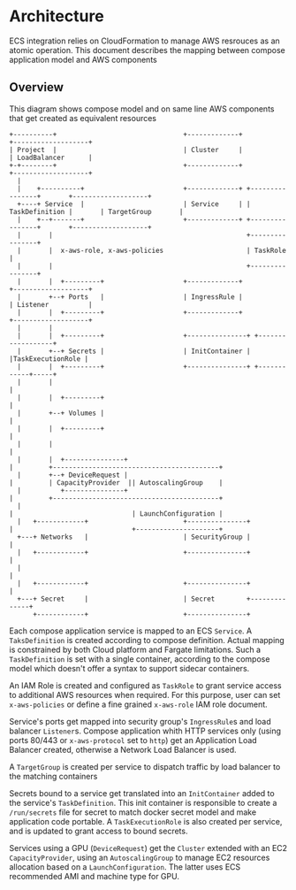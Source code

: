 # Architecture

ECS integration relies on CloudFormation to manage AWS resrouces as an atomic operation.
This document describes the mapping between compose application model and AWS components

## Overview

This diagram shows compose model and on same line AWS components that get created as equivalent resources

```
+----------+                                +-------------+                          +-------------------+
| Project  |                                | Cluster     |                          | LoadBalancer      |
+-+--------+                                +-------------+                          +-------------------+
  |
  |    +----------+                         +-------------+ +----------------+       +-------------------+
  +----+ Service  |                         | Service     | | TaskDefinition |       | TargetGroup       |
  |    +--+-------+                         +-------------+ +----------------+       +-------------------+
  |       |                                                 +----------------+
  |       |  x-aws-role, x-aws-policies                     | TaskRole       |
  |       |                                                 +----------------+
  |       |  +---------+                    +-------------+                          +-------------------+
  |       +--+ Ports   |                    | IngressRule |                          | Listener          |
  |       |  +---------+                    +-------------+                          +-------------------+
  |       |
  |       |  +---------+                    +---------------+ +------------------+
  |       +--+ Secrets |                    | InitContainer | |TaskExecutionRole |
  |       |  +---------+                    +---------------+ +------------+-----+
  |       |                                                                |
  |       |  +---------+                                                   |
  |       +--+ Volumes |                                                   |
  |       |  +---------+                                                   |
  |       |                                                                |
  |       |  +---------------+                                             |         +------------------------------------------+
  |       +--+ DeviceRequest |                                             |         | CapacityProvider  || AutoscalingGroup    |
  |          +---------------+                                             |         +------------------------------------------+
  |                                                                        |                              | LaunchConfiguration |
  |   +------------+                        +---------------+              |                              +---------------------+
  +---+ Networks   |                        | SecurityGroup |              |
  |   +------------+                        +---------------+              |
  |                                                                        |
  |   +------------+                        +---------------+              |
  +---+ Secret     |                        | Secret        +--------------+
      +------------+                        +---------------+
```

Each compose application service is mapped to an ECS `Service`. A `TaksDefinition` is created according to compose definition. 
Actual mapping is constrained by both Cloud platform and Fargate limitations. Such a `TaskDefinition` is set with a single container,
according to the compose model which doesn't offer a syntax to support sidecar containers.

An IAM Role is created and configured as `TaskRole` to grant service access to additional AWS resources when required. For this 
purpose, user can set `x-aws-policies` or define a fine grained `x-aws-role` IAM role document.

Service's ports get mapped into security group's `IngressRule`s and load balancer `Listener`s.
Compose application whith HTTP services only (using ports 80/443 or `x-aws-protocol` set to `http`) get an Application Load Balancer
created, otherwise a Network Load Balancer is used.

A `TargetGroup` is created per service to dispatch traffic by load balancer to the matching containers

Secrets bound to a service get translated into an `InitContainer` added to the service's `TaskDefinition`. This init container is
responsible to create a `/run/secrets` file for secret to match docker secret model and make application code portable.
A `TaskExecutionRole` is also created per service, and is updated to grant access to bound secrets.

Services using a GPU (`DeviceRequest`) get the `Cluster` extended with an EC2 `CapacityProvider`, using an `AutoscalingGroup` to manage
EC2 resources allocation based on a `LaunchConfiguration`. The latter uses ECS recommended AMI and machine type for GPU.




